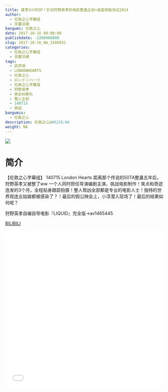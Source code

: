 ```yaml
---
title: 夏季3小时SP！针对狩野英孝的电影整蛊企划+谐星体能测试2014
author: 
  - 伦敦之心字幕组
  - 天翼羽魂
bangumi: 伦敦之心
date: 2017-10-16 00:00:00
publishdate: -2208988800
slug: 2017-10-16_NA_1580541
categories: 
  - 伦敦之心字幕组
  - 天翼羽魂
tags: 
  - 武井咲
  - LONDONHEARTS
  - 伦敦之心
  - ロンドンハーツ
  - 伦敦之心字幕组
  - 狩野英孝
  - 男女纠察队
  - 整人企划
  - 140715
  - 挑战
bangumis: 
  - 伦敦之心
description: 伦敦之心&#8226;NA
weight: NA
---
```


![](https://i.imgur.com/RCi2r5T.jpg)

# 简介  
【伦敦之心字幕组】 140715 London Hearts 距离那个传说的50TA整蛊五年后，狩野英孝又被整了ww 一个人同时担任导演编剧主演，挑战电影制作！笑点和奇迹连发的3个月，全程贴身跟踪拍摄！整人帮凶全部都是专业的电影人士！独特的世界观连五姑娘都被感染了？！最后的假公映会上，小淳潜入现场了！最后的结果如何呢？
狩野英孝自编自导电影『LIQUID』完全版→av1465445

  [BILIBILI](https://www.bilibili.com/video/av1580541/)


  <iframe src="//www.bilibili.com/html/html5player.html?cid=2401654&aid=1580541" width="100%" height="500" frameborder="0" allowfullscreen="allowfullscreen"></iframe>
